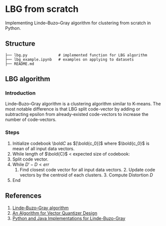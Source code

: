 # LBG from scratch

Implementing Linde–Buzo–Gray algorithm for clustering from scratch in Python.

## Structure
	├── lbg.py              # implemented function for LBG algorithm
	├── lbg_example.ipynb   # examples on applying to datasets
	├── README.md 

## LBG algorithm
### Introduction
Linde–Buzo–Gray algorithm is a clustering algorithm similar to K-means. The most notable difference is that LBG split code-vector by adding or subtracting epsilon from already-existed code-vectors to increase the number of code-vectors. 

### Steps
1. Initialize codebook \bold${C}$ as $[\bold{c_0}]$ where $\bold{c_0}$ is mean of all input data vectors.
2. While length of $\bold{C}$ < expected size of codebook: 
  1. Split code vector.
  2. While $D'- D < err$
        1. Find closest code vector for all input data vectors.
            2. Update code vectors by the centroid of each clusters.
                3. Compute Distortion $D$
3. End

## References

1. [Linde–Buzo–Gray algorithm](https://en.wikipedia.org/wiki/Linde%E2%80%93Buzo%E2%80%93Gray_algorithm)
2. [An Algorithm for Vector Quantizer Design](https://ieeexplore.ieee.org/document/1094577)
3. [Python and Java Implementations for Linde-Buzo-Gray](https://mkonrad.net/projects/gen_lloyd.html) 



